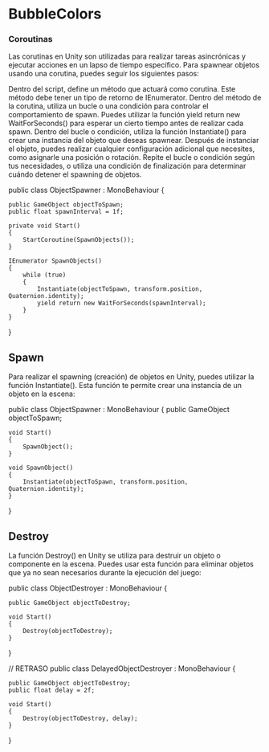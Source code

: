 # BubbleColors

### Coroutinas
Las corutinas en Unity son utilizadas para realizar tareas asincrónicas y ejecutar acciones en un lapso de tiempo específico. Para spawnear objetos usando una corutina, puedes seguir los siguientes pasos:

Dentro del script, define un método que actuará como corutina. Este método debe tener un tipo de retorno de IEnumerator.
Dentro del método de la corutina, utiliza un bucle o una condición para controlar el comportamiento de spawn. Puedes utilizar la función yield return new WaitForSeconds() para esperar un cierto tiempo antes de realizar cada spawn.
Dentro del bucle o condición, utiliza la función Instantiate() para crear una instancia del objeto que deseas spawnear.
Después de instanciar el objeto, puedes realizar cualquier configuración adicional que necesites, como asignarle una posición o rotación.
Repite el bucle o condición según tus necesidades, o utiliza una condición de finalización para determinar cuándo detener el spawning de objetos.

public class ObjectSpawner : MonoBehaviour {

    public GameObject objectToSpawn;
    public float spawnInterval = 1f;

    private void Start()
    {
        StartCoroutine(SpawnObjects());
    }

    IEnumerator SpawnObjects()
    {
        while (true)
        {
            Instantiate(objectToSpawn, transform.position, Quaternion.identity);
            yield return new WaitForSeconds(spawnInterval);
        }
    }
}

## Spawn
Para realizar el spawning (creación) de objetos en Unity, puedes utilizar la función Instantiate(). Esta función te permite crear una instancia de un objeto en la escena:

public class ObjectSpawner : MonoBehaviour
{
    public GameObject objectToSpawn;

    void Start()
    {
        SpawnObject();
    }

    void SpawnObject()
    {
        Instantiate(objectToSpawn, transform.position, Quaternion.identity);
    }
}

## Destroy
La función Destroy() en Unity se utiliza para destruir un objeto o componente en la escena. Puedes usar esta función para eliminar objetos que ya no sean necesarios durante la ejecución del juego:

public class ObjectDestroyer : MonoBehaviour {

    public GameObject objectToDestroy;

    void Start()
    {
        Destroy(objectToDestroy);
    }
}

// RETRASO
public class DelayedObjectDestroyer : MonoBehaviour {

    public GameObject objectToDestroy;
    public float delay = 2f;

    void Start()
    {
        Destroy(objectToDestroy, delay);
    }
}





